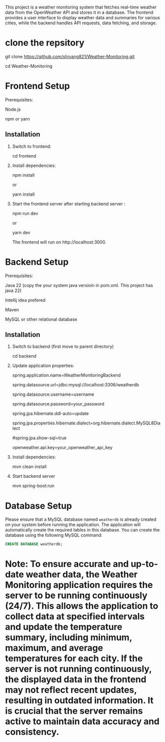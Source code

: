 This project is a weather monitoring system that fetches real-time weather data from the OpenWeather API and stores it in a database.
The frontend provides a user interface to display weather data and summaries for various cities, while the backend handles API requests, data fetching, and storage.

# clone the repsitory
  git clone https://github.com/shivang821/Weather-Monitoring.git

  cd Weather-Monitoring
  
# Frontend Setup
  Prerequisites:
  
  Node.js
  
  npm or yarn
  
  ## Installation
  1. Switch to frontend:
     
     cd frontend
     
  3. Install dependencies:
     
     npm install
     
     or
     
     yarn install
     
  5. Start the frontend server after starting backend server :
     
     npm run dev
     
     or
     
     yarn dev
     
     The frontend will run on http://localhost:3000.

# Backend Setup

  Prerequisites:
  
   Java 22 (copy the your system java versioin in pom.xml. This project has java 22)
  
   Intellij idea prefered
  
   Maven
  
   MySQL or other relational database
  
  ## Installation
  
  1. Switch to backend (first move to parent directory)
     
     cd backend
     
  2. Update application properties:
     
      spring.application.name=WeatherMonitoringBackend
     
      spring.datasource.url=jdbc:mysql://localhost:3306/weatherdb
     
      spring.datasource.username=username
     
      spring.datasource.password=your_password
      
      spring.jpa.hibernate.ddl-auto=update
     
      spring.jpa.properties.hibernate.dialect=org.hibernate.dialect.MySQL8Dialect
     
      #spring.jpa.show-sql=true
     
      openweather.api.key=your_openweather_api_key

  2. Install dependencies:
     
     mvn clean install
     
  4. Start backend server
     
     mvn spring-boot:run
     
# Database Setup
Please ensure that a MySQL database named `weatherdb` is already created on your system before running the application. The application will automatically create the required tables in this database. You can create the database using the following MySQL command:

```sql
CREATE DATABASE weatherdb;
```
# Note: To ensure accurate and up-to-date weather data, the Weather Monitoring application requires the server to be running continuously (24/7). This allows the application to collect data at specified intervals and update the temperature summary, including minimum, maximum, and average temperatures for each city. If the server is not running continuously, the displayed data in the frontend may not reflect recent updates, resulting in outdated information. It is crucial that the server remains active to maintain data accuracy and consistency.
   
